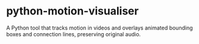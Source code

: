 # python-motion-visualiser
A Python tool that tracks motion in videos and overlays animated bounding boxes and connection lines, preserving original audio.
